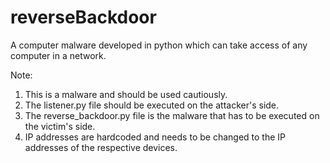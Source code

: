 # reverseBackdoor
A computer malware developed in python which can take access of any computer in a network. 

Note:
1.  This is a malware and should be used cautiously.
2.  The listener.py file should be executed on the attacker's side.
3.  The reverse_backdoor.py file is the malware that has to be executed on the victim's side.
4.  IP addresses are hardcoded and needs to be changed to the IP addresses of the respective devices.
